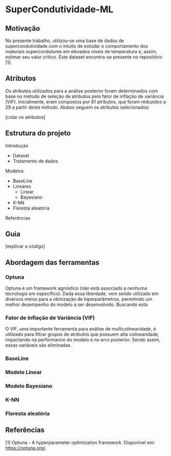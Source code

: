 # SuperCondutividade-ML
## Motivação
No presente trabalho, utilizou-se uma base de dados de supercondutividade com o intuito de estudar o comportamento dos materiais supercondutores em elevados níveis de temperatura e, assim, estimar seu valor crítico. Este dataset encontra-se presente no repositório [1].

## Atributos
Os atributos utilizados para a análise posterior foram determinados com base no método de seleção de atributos pelo fator de inflação de variância (VIF). Inicialmente, eram compostos por 81 atributos, que foram reduzidos a 29 a partir deste método. Abaixo seguem os atributos selecionados:

[colar os atributos]

## Estrutura do projeto 
Introdução
- Dataset
- Tratamento de dados

Modelos
- BaseLine
- Lineares
  - Linear
  - Bayesiano
- K-NN
- Floresta aleatória

Referências

## Guia
[explicar o código]

## Abordagem das ferramentas

### Optuna
Optuna é um framework agnóstico (não está associado a nenhuma tecnologia em específico). Dada essa liberdade, vem sendo utilizado em diversos meios para a otimização de hiperparâmetros, permitindo um melhor desempenho do modelo a ser desenvolvido. Buscando esta 

### Fator de Inflação de Variância (VIF)
O VIF, uma importante ferramenta para análise de multicolinearidade, é utilizado para filtrar grupos de atributos que possuem alta colinearidade, impactando na performance do modelo e no erro posterior. Sendo assim, essas variáveis são eliminadas.

### BaseLine

### Modelo Linear

### Modelo Bayesiano

### K-NN

### Floresta aleatória

## Referências
[1] Optuna - A hyperparameter optimization framework. Disponível em: <https://optuna.org/>.

‌
